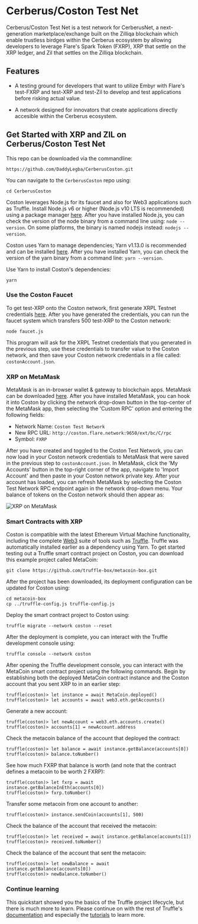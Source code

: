 # Cerberus/Coston Test Net

Cerberus/Coston Test Net is a test network for CerberusNet, a next-generation marketplace/exchange built on the Zilliqa blockchain which enable trustless birdges within the Cerberus ecosystem by allowing developers to leverage Flare's Spark Token (FXRP), XRP that settle on the XRP ledger, and Zil that settles on the Zilliqa blockchain.

## Features

- A testing ground for developers that want to utilize Embyr with Flare's test-FXRP and test-XRP and test-Zil to develop and test applications before risking actual value.

- A network designed for innovators that create applications directly accesible within the Cerberus ecosystem. 

## Get Started with XRP and ZIL on Cerberus/Coston Test Net

This repo can be downloaded via the commandline:
```
https://github.com/DaddyLegba/CerberusCoston.git
```
You can navigate to the `CerberusCoston` repo using:
```
cd CerberusCoston
```

Coston leverages Node.js for its faucet and also for Web3 applications such as Truffle. Install Node.js v6 or higher (Node.js v10 LTS is recommended) using a package manager [here](https://nodejs.org/en/download/package-manager/). After you have installed Node.js, you can check the version of the node binary from a command line using: `node --version`. On some platforms, the binary is named nodejs instead: `nodejs --version`.

Coston uses Yarn to manage dependencies; Yarn v1.13.0 is recommended and can be installed [here](https://classic.yarnpkg.com/en/docs/install#mac-stable). After you have installed Yarn, you can check the version of the yarn binary from a command line: `yarn --version`.

Use Yarn to install Coston's dependencies:
```
yarn
```


### Use the Coston Faucet

To get test-XRP onto the Coston network, first generate XRPL Testnet credentials [here](https://xrpl.org/xrp-testnet-faucet.html). After you have generated the credentials, you can run the faucet system which transfers 500 test-XRP to the Coston network:
```
node faucet.js
```

This program will ask for the XRPL Testnet credentials that you generated in the previous step, use these credentials to transfer value to the Coston network, and then save your Coston network credentials in a file called: `costonAccount.json`. 

### XRP on MetaMask

MetaMask is an in-browser wallet & gateway to blockchain apps. MetaMask can be downloaded [here](https://metamask.io/). After you have installed MetaMask, you can hook it into Coston by clicking the network drop-down button in the top-center of the MetaMask app, then selecting the 'Custom RPC' option and entering the following fields:

- Network Name: `Coston Test Network`
- New RPC URL: `http://coston.flare.network:9650/ext/bc/C/rpc`
- Symbol: `FXRP`

After you have created and toggled to the Coston Test Network, you can now load in your Coston network credentials to MetaMask that were saved in the previous step to `costonAccount.json`. In MetaMask, click the 'My Accounts' button in the top-right corner of the app, navigate to 'Import Account' and then paste in your Coston network private key. After your account has loaded, you can refresh MetaMask by selecting the Coston Test Network RPC endpoint again in the network drop-down menu. Your balance of tokens on the Coston network should then appear as:

![XRP on MetaMask](https://github.com/flare-eng/coston/blob/master/costonMetaMask.png)

### Smart Contracts with XRP

Coston is compatible with the latest Ethereum Virtual Machine functionality, including the complete [Web3](https://web3js.readthedocs.io/en/v1.2.7/) suite of tools such as [Truffle](https://www.trufflesuite.com/truffle). Truffle was automatically installed earlier as a dependency using Yarn. To get started testing out a Truffle smart contract project on Coston, you can download this example project called MetaCoin:

```
git clone https://github.com/truffle-box/metacoin-box.git
```
After the project has been downloaded, its deployment configuration can be updated for Coston using:
```
cd metacoin-box
cp ../truffle-config.js truffle-config.js
```
Deploy the smart contract project to Coston using:
```
truffle migrate --network coston --reset
```
After the deployment is complete, you can interact with the Truffle development console using:
```
truffle console --network coston
```
After opening the Truffle development console, you can interact with the MetaCoin smart contract project using the following commands. Begin by establishing both the deployed MetaCoin contract instance and the Coston account that you sent XRP to in an earlier step:
```
truffle(coston)> let instance = await MetaCoin.deployed()
truffle(coston)> let accounts = await web3.eth.getAccounts()
```
Generate a new account:
```
truffle(coston)> let newAccount = web3.eth.accounts.create()
truffle(coston)> accounts[1] = newAccount.address
```
Check the metacoin balance of the account that deployed the contract:
```
truffle(coston)> let balance = await instance.getBalance(accounts[0])
truffle(coston)> balance.toNumber()
```
See how much FXRP that balance is worth (and note that the contract defines a metacoin to be worth 2 FXRP):
```
truffle(coston)> let fxrp = await instance.getBalanceInEth(accounts[0])
truffle(coston)> fxrp.toNumber()
```
Transfer some metacoin from one account to another:
```
truffle(coston)> instance.sendCoin(accounts[1], 500)
```
Check the balance of the account that received the metacoin:
```
truffle(coston)> let received = await instance.getBalance(accounts[1])
truffle(coston)> received.toNumber()
```
Check the balance of the account that sent the metacoin:
```
truffle(coston)> let newBalance = await instance.getBalance(accounts[0])
truffle(coston)> newBalance.toNumber()
```

### Continue learning
This quickstart showed you the basics of the Truffle project lifecycle, but there is much more to learn. Please continue on with the rest of Truffle's [documentation](https://www.trufflesuite.com/docs) and especially the [tutorials](https://www.trufflesuite.com/tutorials) to learn more.
